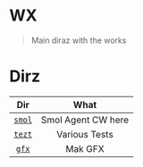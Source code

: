 # WX

> Main diraz with the works

# Dirz

|        Dir        |        What        |
| :---------------: | :----------------: |
| [`smol`](./smol/) | Smol Agent CW here |
| [`tezt`](./tezt/) |   Various Tests    |
|  [`gfx`](./gfx/)  |      Mak GFX       |
